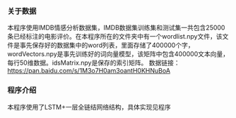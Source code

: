 ### 关于数据
本程序使用IMDB情感分析数据集，IMDB数据集训练集和测试集一共包含25000条已经标注的电影评价。在本程序所在的文件夹中有一个wordlist.npy文件，该文件是事先保存好的数据集中的word列表，里面存储了400000个字，wordVectors.npy是事先训练好的词向量模型，该矩阵中包含400000文本向量，每行50维数据。idsMatrix.npy是保存的索引矩阵。
数据链接：https://pan.baidu.com/s/1M3o7H0am3oantH0KHNuBoA

### 程序介绍
本程序使用了LSTM+一层全链结网络结构，具体实现见程序
